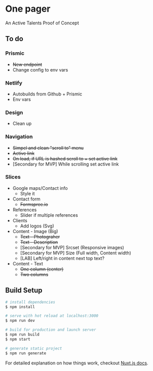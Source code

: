 # One pager

An Active Talents Proof of Concept

## To do

### Prismic
* ~~New endpoint~~
* Change config to env vars

### Netlify
* Autobuilds from Github + Prismic
* Env vars

### Design
* Clean up

### Navigation 
* ~~Simpel and clean "scroll to" menu~~
* ~~Active link~~
* ~~On load, if URL is hashed scroll to + set active link~~
* [Secondary for MVP] While scrolling set active link

### Slices
* Google maps/Contact info
  * Style it
* Contact form
  * ~~Formspree.io~~
* References
  * Slider if multiple references
* Clients
  * Add logos (Svg)
* Content - Image (Big)
  * ~~Text - Photograher~~
  * ~~Text - Description~~
  * [Secondary for MVP] Srcset (Responsive images)
  * [Secondary for MVP] Size (Full width, Content width)
  * [LAB] Left/right in content next top text?
* Content - Text
  * ~~One column (center)~~
  * ~~Two columns~~


## Build Setup

``` bash
# install dependencies
$ npm install

# serve with hot reload at localhost:3000
$ npm run dev

# build for production and launch server
$ npm run build
$ npm start

# generate static project
$ npm run generate
```

For detailed explanation on how things work, checkout [Nuxt.js docs](https://nuxtjs.org).
